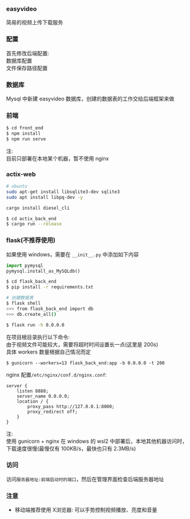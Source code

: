 
### easyvideo

简易的视频上传下载服务





### 配置   

首先修改后端配置:   
数据库配置    
文件保存路径配置   


### 数据库

Mysql 中新建 easyvideo 数据库，创建的数据表的工作交给后端框架来做



### 前端


```bash
$ cd front_end
$ npm install
$ npm run serve
```

注:    
目前只部署在本地某个机器，暂不使用 nginx 


### actix-web

```sh
# ubuntu
sudo apt-get install libsqlite3-dev sqlite3
sudo apt install libpq-dev -y

cargo install diesel_cli
```

```sh
$ cd actix_back_end
$ cargo run --release
```




### flask(不推荐使用)   

如果使用 windows，需要在 `__init__.py` 中添加如下内容 

```py
import pymysql
pymysql.install_as_MySQLdb()
```


```bash
$ cd flask_back_end
$ pip install -r requirements.txt

# 创建数据表
$ flask shell
>>> from flask_back_end import db
>>> db.create_all()

$ flask run -h 0.0.0.0
```

在项目根目录执行以下命令:   
由于视频文件可能较大，需要将超时时间设置长一点(这里是 200s)    
具体 workers 数量根据自己情况而定  


```
$ gunicorn --workers=13 flask_back_end:app -b 0.0.0.0 -t 200
```

nginx 配置`/etc/nginx/conf.d/nginx.conf`:   

```
server {
    listen 8888;
    server_name 0.0.0.0;
    location / {
        proxy_pass http://127.0.0.1:8000;
		proxy_redirect off;
    }
}
```

注:     
使用 gunicorn + nginx 在 windows 的 wsl2 中部署后，本地其他机器访问时，下载速度很慢(最慢仅有 100KB/s，最快也只有 2.3MB/s)      




### 访问

访问`服务器地址:前端启动时的端口`，然后在管理界面检查后端服务器地址
     
### 注意

- 移动端推荐使用 X浏览器: 可以手势控制视频播放、亮度和音量

